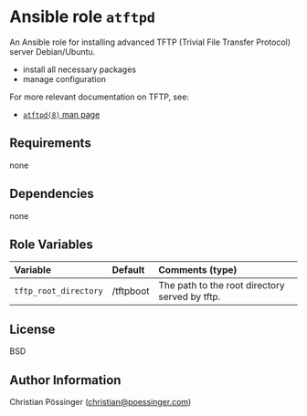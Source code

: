 # Ansible role `atftpd`

An Ansible role for installing advanced TFTP (Trivial File Transfer Protocol) server Debian/Ubuntu.

- install all necessary packages
- manage configuration

For more relevant documentation on TFTP, see:
- [`atftpd(8)` man page](https://linux.die.net/man/8/atftpd)

## Requirements

none

## Dependencies

none

## Role Variables

| Variable                      | Default                              | Comments (type)                                                |
| :---                          | :---                                 | :---                                                           |
| `tftp_root_directory`         | /tftpboot                            | The path to the root directory served by tftp.                 |

## License

BSD

## Author Information

Christian Pössinger (christian@poessinger.com)
